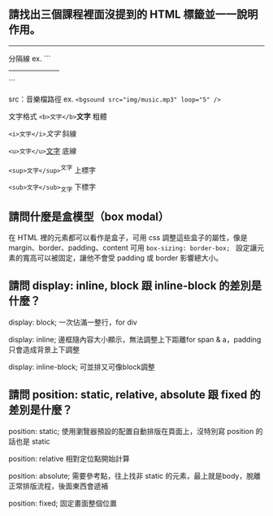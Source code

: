 ## 請找出三個課程裡面沒提到的 HTML 標籤並一一說明作用。

<hr /> 分隔線
ex. ```<hr size="5" width="100" />```

<bgsound /> src：音樂檔路徑
ex. ```<bgsound src="img/music.mp3" loop="5" />```

文字格式
```<b>文字</b>```<b>文字</b> 粗體

```<i>文字</i>```<i>文字</i> 斜線

```<u>文字</u>```<u>文字</u> 底線

```<sup>文字</sup>```<sup>文字</sup> 上標字

```<sub>文字</sub>```<sub>文字</sub> 下標字


## 請問什麼是盒模型（box modal）

在 HTML 裡的元素都可以看作是盒子，可用 css 調整這些盒子的屬性，像是 margin、border、padding、content
可用 ```box-sizing: border-box; ``` 設定讓元素的寬高可以被固定，讓他不會受 padding 或 border 影響總大小。

## 請問 display: inline, block 跟 inline-block 的差別是什麼？

display: block;
一次佔滿一整行，for div

display: inline;
邊框隨內容大小顯示，無法調整上下距離for span & a，padding 只會造成背景上下調整

display: inline-block;
可並排又可像block調整

## 請問 position: static, relative, absolute 跟 fixed 的差別是什麼？

position: static;
使用瀏覽器預設的配置自動排版在頁面上，沒特別寫 position 的話也是 static

position: relative
相對定位點開始計算

position: absolute;
需要參考點，往上找非 static 的元素，最上就是body，脫離正常排版流程，後面東西會遞補

position: fixed;
固定畫面整個位置

